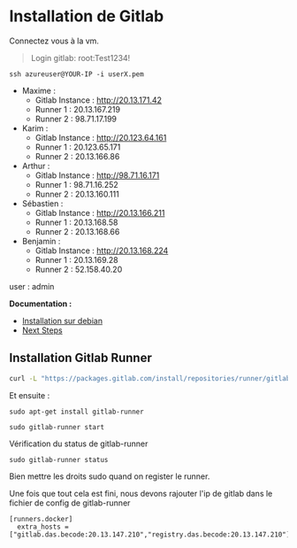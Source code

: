 # Installation de Gitlab 

Connectez vous à la vm.

> Login gitlab: root:Test1234!

```
ssh azureuser@YOUR-IP -i userX.pem
```


- Maxime :
    - Gitlab Instance : http://20.13.171.42
    - Runner 1 : 20.13.167.219
    - Runner 2 : 98.71.17.199
- Karim :
    - Gitlab Instance : http://20.123.64.161 
    - Runner 1 : 20.123.65.171
    - Runner 2 : 20.13.166.86
- Arthur :
    - Gitlab Instance : http://98.71.16.171
    - Runner 1 : 98.71.16.252
    - Runner 2 : 20.13.160.111
- Sébastien :
    - Gitlab Instance : http://20.13.166.211
    - Runner 1 : 20.13.168.58
    - Runner 2 : 20.13.168.66
- Benjamin :
    - Gitlab Instance : http://20.13.168.224
    - Runner 1 : 20.13.169.28
    - Runner 2 : 52.158.40.20

user : admin

**Documentation :** 
- [Installation sur debian](https://about.gitlab.com/install/#debian)
- [Next Steps](https://docs.gitlab.com/ee/install/next_steps.html)
  


## Installation Gitlab Runner
```bash
curl -L "https://packages.gitlab.com/install/repositories/runner/gitlab-runner/script.deb.sh" | sudo bash
```

Et ensuite :  
```
sudo apt-get install gitlab-runner
```

```
sudo gitlab-runner start
```
 

Vérification du status de gitlab-runner
```
sudo gitlab-runner status
```
 
Bien mettre les droits sudo quand on register le runner.

Une fois que tout cela est fini, nous devons rajouter l'ip de gitlab dans le fichier de config de gitlab-runner
```
[runners.docker]
  extra_hosts = ["gitlab.das.becode:20.13.147.210","registry.das.becode:20.13.147.210"]
```

